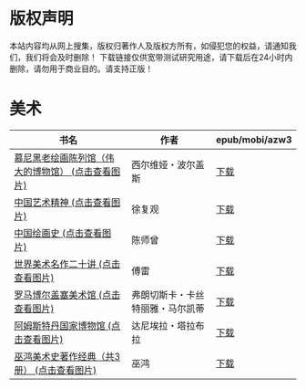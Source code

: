 # 版权声明

本站内容均从网上搜集，版权归著作人及版权方所有，如侵犯您的权益，请通知我们，我们将会及时删除！ 下载链接仅供宽带测试研究用途，请下载后在24小时内删除，请勿用于商业目的。请支持正版！

# 美术

| 书名 | 作者 | epub/mobi/azw3 |
| --- | --- | --- |
| [慕尼黑老绘画陈列馆（伟大的博物馆） (点击查看图片)](https://www.dushupai.com/attachment/2024/06/09/79c38bdb32224048.jpg) | 西尔维娅・波尔盖斯 | [下载](https://url89.ctfile.com/f/31084289-1356992005-d19a73?p=8866) |
| [中国艺术精神 (点击查看图片)](https://www.dushupai.com/attachment/2024/06/09/fd1c3272a47dc83c.jpg) | 徐复观 | [下载](https://url89.ctfile.com/f/31084289-1356990142-c2cdbd?p=8866) |
| [中国绘画史 (点击查看图片)](https://www.dushupai.com/attachment/2024/06/09/fbe95b09001ba984.jpg) | 陈师曾 | [下载](https://url89.ctfile.com/f/31084289-1356990124-83f7ff?p=8866) |
| [世界美术名作二十讲 (点击查看图片)](https://www.dushupai.com/attachment/2024/06/06/798720dfdbd780a5.jpg) | 傅雷 | [下载](https://url89.ctfile.com/f/31084289-1357032403-de23a0?p=8866) |
| [罗马博尔盖塞美术馆 (点击查看图片)](https://www.dushupai.com/attachment/2024/06/04/c7ecd9a84d423fdd.jpg) | 弗朗切斯卡・卡丝特丽雅・马尔凯蒂 | [下载](https://url89.ctfile.com/f/31084289-1357022032-3c3bd8?p=8866) |
| [阿姆斯特丹国家博物馆 (点击查看图片)](https://www.dushupai.com/attachment/2024/06/02/25d48fadbdd31c9d.jpg) | 达尼埃拉・塔拉布拉 | [下载](https://url89.ctfile.com/f/31084289-1357013218-677a0a?p=8866) |
| [巫鸿美术史著作经典（共3册） (点击查看图片)](https://www.dushupai.com/attachment/2024/06/02/82934cf59d70290e.jpg) | 巫鸿 | [下载](https://url89.ctfile.com/f/31084289-1357010881-0327d9?p=8866) |
